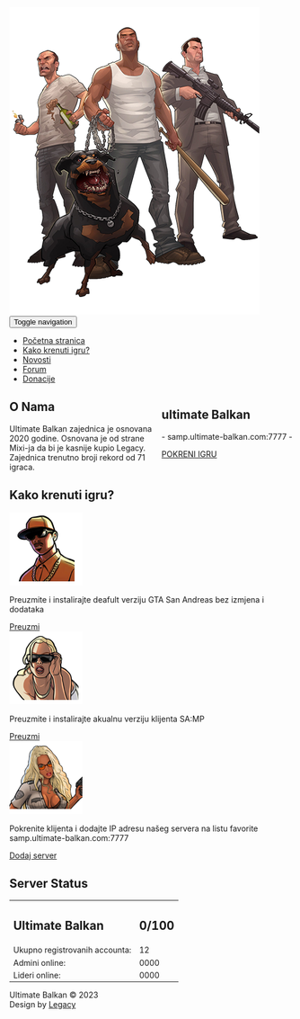 <!DOCTYPE html>
<html lang="en">
  <head>
    <meta charset="utf-8">
    <meta name="viewport" content="width=device-width, initial-scale=1, shrink-to-fit=no">
    <meta http-equiv="x-ua-compatible" content="ie=edge">
    <title>Ultimate Balkan | Portal</title>
    <link rel="stylesheet" href="css/bootstrap.css">
    <link rel="stylesheet" href="css/animate.min.css">
    <link rel="stylesheet" href="css/main.css">
    <link rel="stylesheet" href="css/fonts.css">
    <!-- Font Awesome -->
    <link rel="stylesheet" href="path/to/font-awesome/css/font-awesome.min.css">
    <link rel="stylesheet" href="https://maxcdn.bootstrapcdn.com/font-awesome/4.5.0/css/font-awesome.min.css">
  </head>
  <body>

  <!-- Loader -->
  <div class="loader">
    <div class="loader_inner"></div>
  </div> 

  <!-- Header -->
  <section class="header" class="parallax-window" data-parallax="scroll" data-image-src="img/header.jpg">
    <div class="container">
      <div class="row">
        <div class="col-lg-5 col-md-5 col-sm-5">
          <div class="renders-wrap hidden-sm hidden-xs">
            <img src="img/logo.png" class="img-responsive renders_img" alt="">
          </div>
        </div>
        <nav class="navbar navbar-default">
           <div class="navbar-header">
              <button type="button" class="navbar-toggle collapsed" data-toggle="collapse" data-target="#toggle">
                 <span class="sr-only">Toggle navigation</span>
                 <span class="icon-bar"></span>
                 <span class="icon-bar"></span>
                 <span class="icon-bar"></span>
              </button>
           </div>
           <div class="collapse navbar-collapse" id="toggle">
             <ul class="nav navbar-nav"></ul>
             <ul class="nav navbar-nav navbar-right">
                <li><a href="" class="active"><i class="fa fa-home"></i> Početna stranica</a></li>
                <li><a id="scroll" href="#s"><i class="fa fa-question"></i> Kako krenuti igru?</a></li>
                <li><a href="news.php"><i class="fa fa-newspaper-o"></i> Novosti</a></li>
                <li><a href="https://ultimate-balkan.com/"><i class="fa fa-comments-o"></i> Forum</a></li>
                <li><a href="https://www.facebook.com/LegacyVasquez1/"><i class="fa fa-money"></i> Donacije</a></li>
             </ul>
           </div>
        </nav>
        <div class="col-lg-7 col-md-7 col-sm-12 col-xs-12" style="float: right;">
          <div class="projectname_wrap">
            <h1>ultimate Balkan</h1>
            <p>         - samp.ultimate-balkan.com:7777 -</p>
            <div class="col-lg-4 col-lg-offfset-3 col-md-4 col-md-offfset-3 col-sm-4 col-sm-offfset-3">
              <a href="#s" id="scroll" class="main_btn ml hover_shadow">POKRENI IGRU</a>
            </div>
          </div>
        </div>
      </div>
    </div>
  </section>

  <!-- About us -->
  <section class="about_us">
    <div class="container">
      <div class="row">
        <div class="col-lg-12 col-md-12 col-sm-12 col-xs-12">
          <div class="aboutus_wrap animated wow fadeInUp">
            <h2 class="section_title">O Nama</h2>
            <p>Ultimate Balkan zajednica je  osnovana 2020 godine. Osnovana je od strane Mixi-ja da bi je kasnije kupio Legacy. Zajednica trenutno broji rekord od 71 igraca. </p>
          </div>
        </div>
      </div>
    </div>
  </section>

  <!-- Start Game -->
  <section id="s" class="start_game" class="parallax-window" data-parallax="scroll" data-image-src="img/down.jpg">
    <div class="container">
      <div class="row">
        <h2 class="section_title_inverse">Kako krenuti igru?</h2>
        <div class="col-lg-4 col-md-4 col-sm-12">
          <div class="item_wrap animated wow zoomIn">
            <div class="img_circle"><img src="img/s1.png" alt=""></div>
            <p>Preuzmite i instalirajte deafult verziju GTA San Andreas bez izmjena i dodataka</p>
            <div class="item_btn"><a href="#" class="main_btn hover_shadow fw">Preuzmi</a></div>
          </div>
        </div>
        <div class="col-lg-4 col-md-4 col-sm-12">
          <div class="item_wrap animated wow zoomIn">
            <div class="img_circle"><img src="img/s2.png" alt=""></div>
            <p>Preuzmite i instalirajte akualnu verziju klijenta SA:MP</p>
            <div class="item_btn"><a href="#" class="main_btn hover_shadow fw">Preuzmi</a></div>
          </div>
        </div>
        <div class="col-lg-4 col-md-4 col-sm-12">
          <div class="item_wrap animated wow zoomIn">
            <div class="img_circle"><img src="img/s3.png" alt=""></div>
            <p>Pokrenite klijenta i dodajte IP adresu našeg servera na listu favorite <br>
            samp.ultimate-balkan.com:7777</p>
            <div class="item_btn"><a href="samp://samp.ultimate-balkan.com:7777" class="main_btn hover_shadow fw">Dodaj server</a></div>
          </div>
        </div>
      </div>
    </div>
  </section>

  <!-- Monitoring -->
  <section class="monitoring">
    <div class="container">
      <div class="row">
        <div class="col-lg-6 col-lg-offset-3">
          <div class="monitoring_wrap animated wow fadeInUp">
            <h2 class="section_title">Server Status</h2>
            <table class="mon_table">
              <tr>
                <td><h2 class="mon_online">Ultimate Balkan</h2></td>
                <td><h2 class="mon_online value">0/100</h2></td>
              </tr>
              <tr>
                <td>Ukupno registrovanih accounta:</td>
                <td>12</td>
              </tr>
              <tr>
                <td>Admini online:</td>
                <td>0000</td>
              </tr>
              <tr>
                <td>Lideri online:</td>
                <td>0000</td>
              </tr>
            </table>
          </div>
        </div>
      </div>
    </div>
  </section>

  <!-- Footer -->
  <section class="footer">
    <div class="container">
      <div class="row">
        <div class="col-lg-3">
          <div class="copy_wrap">
            <p>Ultimate Balkan © 2023<br>Design by <a href="https://www.facebook.com/LegacyVasquez1">Legacy</a></p>
          </div>
        </div>
        <div class="col-lg-3 col-lg-offset-6">
          <div class="social_wrap">
            <a href="#"><i class="fa fa-instagram social_icon" aria-hidden="true"></i></a>
            <a href="#"><i class="fa fa-twitter social_icon" aria-hidden="true"></i></a>
            <a href="#"><i class="fa fa-facebook social_icon" aria-hidden="true"></i></a>
            <a href="#"><i class="fa fa-youtube social_icon" aria-hidden="true"></i></a>
          </div>
        </div>
      </div>
    </div>
  </section>

  <!-- Libs JS	-->
  <script src="https://ajax.googleapis.com/ajax/libs/jquery/1.11.0/jquery.min.js"></script>
  <script src="js/parallax.min.js"></script>
  <script src="js/PageScroll2id.min.js"></script>
  <script src="js/animate.js"></script>
  <script src="js/bootstrap.min.js"></script>
  <script src="js/wow.min.js"></script>
  <script>new WOW().init();</script>
  <script src="js/common.js"></script>
  </body>
</html>
